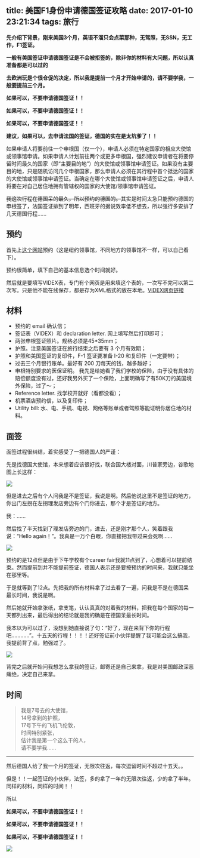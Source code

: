 title: 美国F1身份申请德国签证攻略
date: 2017-01-10 23:21:34
tags: 旅行
---

**先介绍下背景，刚来美国3个月，英语不溜只会点菜那种，无驾照，无SSN，无工作，F1签证。**

**一般有美国签证申请德国签证是不会被拒签的，除非你的材料有大问题，所以认真准备都是可以过的**

**去欧洲玩是个很仓促的决定，所以我是提前一个月才开始申请的，请不要学我，一般要提前三个月。**

**如果可以，不要申请德国签证！！**

**如果可以，不要申请德国签证！！**

**如果可以，不要申请德国签证！！**


**建议，如果可以，去申请法国的签证，德国的实在是太坑爹了！！**


<!--more-->

如果申请人将要前往一个申根国（仅一个），申请人必须在特定国家的相应大使馆或领事馆申请。如果申请人计划前往两个或更多申根国，强烈建议申请者在将要停留时间最久的国家（即“主要目的地”）的大使馆或领事馆申请签证。如果没有主要目的地，只是随机访问几个申根国家，那么申请人必须在其行程中首个抵达的国家的大使馆或领事馆申请签证。当确定在哪个大使馆或领事馆申请签证之后，申请人将要在对自己居住地拥有管辖权的国家的大使馆/领事馆申请签证。

~~我这次行程在德国呆的最久，所以预约的德国的。~~其实是时间太急只能预约德国的申根签了，法国签证排到了明年，西班牙的据说效率低不想去，所以强行多安排了几天德国行程……

## 预约

首先上[这个网站](http://www.germany.info/Vertretung/usa/en/03__Consulates/New__York/01/__Data.html)预约（这是纽约领事馆，不同地方的领事馆不一样，可以自己看下）。

预约很简单，填下自己的基本信息选个时间就好。

然后就是要填写VIDEX表，专门有个网页是用来填这个表的，一次写不完可以第二次写。只是他不能在线保存，都是存为XML格式的放在本地。[VIDEX网页链接](https://videx.diplo.de/videx/;jsessionid=Jt5nsfYBNYKcewQORgQhs0XL.undefined?0)

## 材料

* 预约的 email 确认信；
* 签证表（VIDEX）和 declaration letter. 网上填写然后打印即可；
* 两张申根签证照片。规格必须是45*35mm；
* 护照。注意美国签证在旅行结束之后要有 3 个月有效期；
* 护照和美国签证的复印件，F-1 签证要准备 I-20 和复印件（一定要带）；
* 过去三个月银行账单。最好有 200 刀每天的钱，越多越好；
* 申根特别要求的医保证明。 我先是给她看了我们学校的保险，由于没有具体的赔偿额度没有过，还好我另外买了一个保险，上面明确写了有50K刀的美国境外保险，过了～；
* Reference letter. 找学校开就好（看都没看）；
* 机票酒店预约信，以及复印件；
* Utility bill: 水、电、手机、电视、网络等账单或者驾照等能证明你居住地的材料。


## 面签

面签过程很纠结，着实感受了一把德国人的严谨：

先是找德国大使馆，本来想着应该很好找，联合国大楼对面，川普家旁边，谷歌地图上长这样：

![](http://7xkfbb.com1.z0.glb.clouddn.com/17-1-11/33788394-file_1484106933021_2f5c.png)

但是进去之后有个人问我是不是签证，我说是啊。然后他说这里不是签证的地方，你出门左拐在左拐理发店旁边有个门你进去，那个才是签证的地方。

我：……

然后找了半天找到了理发店旁边的门，进去，还是刚才那个人，笑着跟我说：“Hello again！”。我真是一万个白眼，你直接把我带过来会死啊……

![](http://7xkfbb.com1.z0.glb.clouddn.com/17-1-13/42441965-file_1484239142117_12db6.jpg)

预约的是12点但是由于下午学校有个career fair我就11点到了，心想着可以提前结束。然而提前到并不能提前签证，德国人表示还是要按预约的时间来，我就只能坐在那里等。

于是就等到了12点。先把我的所有材料拿了过去看了一遍，问我是不是在德国呆最长时间，我说是啊。

然后她就开始拿张纸，拿支笔，认认真真的对着我的材料，把我在每个国家的每一天都列出来，最后得出的结论就是我的确是在德国呆最长时间。

我本以为可以过了，没想到她直接说了句：“好了，现在来背下你的行程吧…………”。十五天的行程！！！！还好签证前小伙伴提醒了我可能会这么搞我，我提前背了点，勉强过了。

![](http://7xkfbb.com1.z0.glb.clouddn.com/17-1-13/26374603-file_1484239141678_16b70.jpg)

背完之后就开始问我想怎么拿我的签证，邮寄还是自己来拿，我是对美国邮政深恶痛绝，决定自己来拿。


## 时间

> 我是7号去的大使馆，  
> 14号拿到的护照，  
> 17号下午的飞机飞伦敦，   
> 时间特别紧张，   
> 估计我是第一个这么干的人，   
> 请不要学我……


-----

然后德国人给了我一个月的签证，无限次往返，每次逗留时间不超过十五天。。

但是！！一起签证的小伙伴，法签，多的拿了一年的无限次往返，少的拿了半年。同样的材料，同样的时间！！ 

所以

**如果可以，不要申请德国签证！！**

**如果可以，不要申请德国签证！！**

**如果可以，不要申请德国签证！！**

![](http://7xkfbb.com1.z0.glb.clouddn.com/17-1-13/54255496-file_1484239141972_13ab1.jpg)



